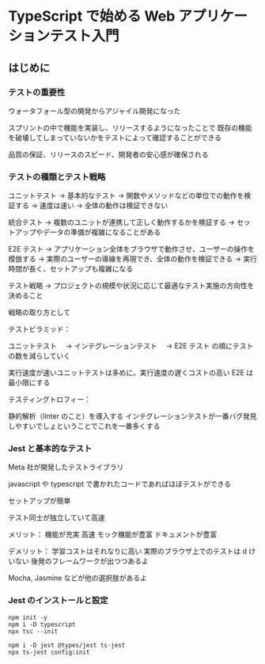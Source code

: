 # TypeScript で始める Web アプリケーションテスト入門

## はじめに

### テストの重要性

ウォータフォール型の開発からアジャイル開発になった

スプリントの中で機能を実装し、リリースするようになったことで
既存の機能を破壊してしまっていないかをテストによって確認することができる

品質の保証、リリースのスピード、開発者の安心感が確保される

### テストの種類とテスト戦略

ユニットテスト
→ 基本的なテスト
→ 関数やメソッドなどの単位での動作を検証する
→ 速度は速い
→ 全体の動作は検証できない

統合テスト
→ 複数のユニットが連携して正しく動作するかを検証する
→ セットアップやデータの準備が複雑になることがある

E2E テスト
→ アプリケーション全体をブラウザで動作させ、ユーザーの操作を模倣する
→ 実際のユーザーの導線を再現でき、全体の動作を検証できる
→ 実行時間が長く、セットアップも複雑になる

テスト戦略
→ プロジェクトの規模や状況に応じて最適なテスト実施の方向性を決めること

戦略の取り方として

テストピラミッド：

ユニットテスト　 → インテグレーションテスト　 → E2E テスト
の順にテストの数を減らしていく

実行速度が速いユニットテストは多めに。実行速度の遅くコストの高い E2E は最小限にする

テスティングトロフィー：

静的解析（linter のこと）を導入する
インテグレーションテストが一番バグ発見しやすいでしょということでこれを一番多くする

### Jest と基本的なテスト

Meta 社が開発したテストライブラリ

javascript や typescript で書かれたコードであればほぼテストができる

セットアップが簡単

テスト同士が独立していて高速

メリット：
機能が充実
高速
モック機能が豊富
ドキュメントが豊富

デメリット：
学習コストはそれなりに高い
実際のブラウザ上でのテストは d けいない
後発のフレームワークが出つつあるよ

Mocha, Jasmine などが他の選択肢があるよ

### Jest のインストールと設定

```
npm init -y
npm i -D typescript
npx tsc --init

npm i -D jest @types/jest ts-jest
npx ts-jest config:init
```
